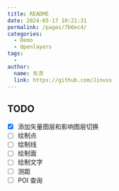 ```yaml
---
title: README
date: 2024-05-17 10:21:31
permalink: /pages/7b6ec4/
categories:
  - Demo
  - Openlayers
tags:
  - 
author: 
  name: 东流
  link: https://github.com/Jinuss
---
```

## TODO

- [x] 添加矢量图层和影响图层切换
- [ ] 绘制点
- [ ] 绘制线
- [ ] 绘制面
- [ ] 绘制文字
- [ ] 测距
- [ ] POI 查询